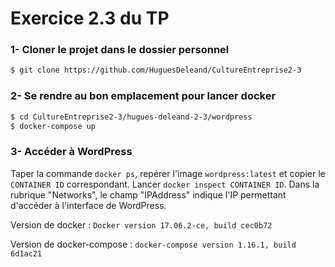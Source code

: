 # Exercice 2.3 du TP

### 1- Cloner le projet dans le dossier personnel
```bash
$ git clone https://github.com/HuguesDeleand/CultureEntreprise2-3
```

### 2- Se rendre au bon emplacement pour lancer docker 
```bash
$ cd CultureEntreprise2-3/hugues-deleand-2-3/wordpress
$ docker-compose up
```

### 3- Accéder à WordPress
Taper la commande `docker ps`, repérer l'image `wordpress:latest` et copier le `CONTAINER ID` correspondant. Lancer `docker inspect CONTAINER ID`. Dans la rubrique "Networks", le champ "IPAddress" indique l'IP permettant d'accéder à l'interface de WordPress.

Version de docker : `Docker version 17.06.2-ce, build cec0b72`

Version de docker-compose : `docker-compose version 1.16.1, build 6d1ac21`

